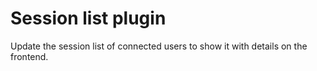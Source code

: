 # Session list plugin

Update the session list of connected users to show it with details on the frontend.
